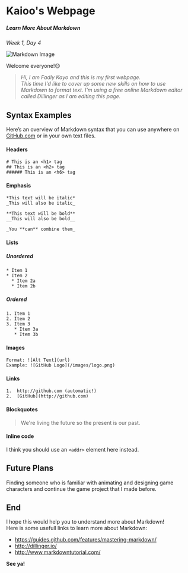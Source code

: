 ﻿# Kaioo's Webpage
##### Learn More About Markdown
_Week 1, Day 4_

![Markdown Image](https://cargo.dcurt.is/markdown_mark_small.png)

Welcome everyone!:blush:

>_Hi, I am Fadly Kayo and this is my first webpage.  
This time I'd like to cover up some new skills on how to use Markdown to format text. I'm using a free online Markdown editor called Dillinger as I am editing this page._

## Syntax Examples
Here’s an overview of Markdown syntax that you can use anywhere on [GitHub.com](www.github.com) or in your own text files.

#### Headers

```
# This is an <h1> tag
## This is an <h2> tag
###### This is an <h6> tag
```

#### Emphasis

```
*This text will be italic*
_This will also be italic_

**This text will be bold**
__This will also be bold__

_You **can** combine them_
``` 

#### Lists  
##### Unordered

```
* Item 1
* Item 2
  * Item 2a
  * Item 2b
```

##### Ordered

```
1. Item 1
2. Item 2
3. Item 3
   * Item 3a
   * Item 3b
```

#### Images

```
Format: ![Alt Text](url)
Example: ![GitHub Logo](/images/logo.png)
```

#### Links

```
1.  http://github.com (automatic!)
2.  [GitHub](http://github.com)
```

#### Blockquotes

> We're living the future so the present is our past.

#### Inline code

I think you should use an
`<addr>` element here instead.

## Future Plans

Finding someone who is familiar with animating and designing game characters and continue the game project that I made before.

## End

I hope this would help you to understand more about Markdown!   
Here is some usefull links to learn more about Markdown:
* https://guides.github.com/features/mastering-markdown/
* http://dillinger.io/
* http://www.markdowntutorial.com/

**See ya!**
